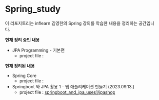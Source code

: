 # Spring_study
이 리포지토리는 inflearn 김영한의 Spring 강의를 학습한 내용을 정리하는 공간입니다.

__현재 정리 중인 내용__
- JPA Programming - 기본편
  - project file : 

__현재 정리된 내용__
- Spring Core
  - project file :
- Springboot 와 JPA 활용 1 - 웹 애플리케이션 만들기 (2023.09.13.)  
  - project file : [springboot_and_jpa_uses1/jpashop](https://github.com/SpaceJ0392/Spring_study/tree/main/springboot_and_jpa_uses1/jpashop)
